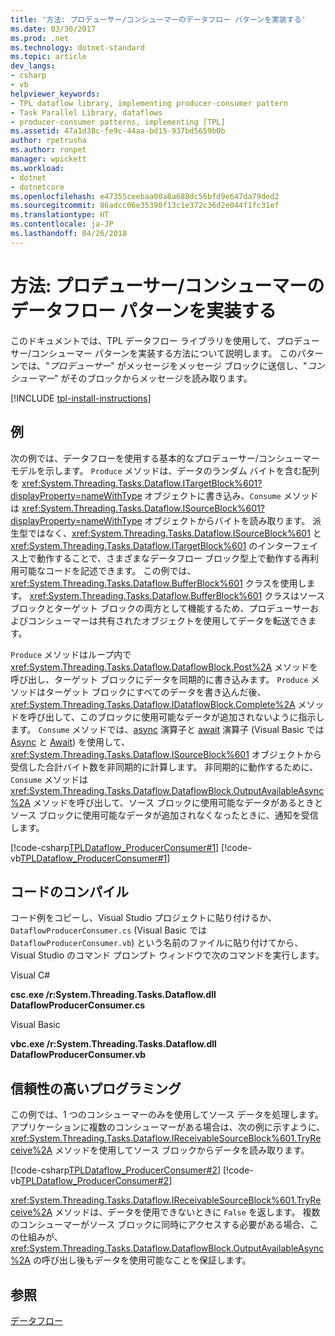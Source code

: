 ```yaml
---
title: '方法: プロデューサー/コンシューマーのデータフロー パターンを実装する'
ms.date: 03/30/2017
ms.prod: .net
ms.technology: dotnet-standard
ms.topic: article
dev_langs:
- csharp
- vb
helpviewer_keywords:
- TPL dataflow library, implementing producer-consumer pattern
- Task Parallel Library, dataflows
- producer-consumer patterns, implementing [TPL]
ms.assetid: 47a1d38c-fe9c-44aa-bd15-937bd5659b0b
author: rpetrusha
ms.author: ronpet
manager: wpickett
ms.workload:
- dotnet
- dotnetcore
ms.openlocfilehash: e47355ceebaa00a8a688dc56bfd9e647da79ded2
ms.sourcegitcommit: 86adcc06e35390f13c1e372c36d2e044f1fc31ef
ms.translationtype: HT
ms.contentlocale: ja-JP
ms.lasthandoff: 04/26/2018
---
```

# <a name="how-to-implement-a-producer-consumer-dataflow-pattern"></a>方法: プロデューサー/コンシューマーのデータフロー パターンを実装する
このドキュメントでは、TPL データフロー ライブラリを使用して、プロデューサー/コンシューマー パターンを実装する方法について説明します。 このパターンでは、"*プロデューサー*" がメッセージをメッセージ ブロックに送信し、"*コンシューマー*" がそのブロックからメッセージを読み取ります。  

[!INCLUDE [tpl-install-instructions](../../../includes/tpl-install-instructions.md)]
  
## <a name="example"></a>例  
 次の例では、データフローを使用する基本的なプロデューサー/コンシューマー モデルを示します。 `Produce` メソッドは、データのランダム バイトを含む配列を <xref:System.Threading.Tasks.Dataflow.ITargetBlock%601?displayProperty=nameWithType> オブジェクトに書き込み、`Consume` メソッドは <xref:System.Threading.Tasks.Dataflow.ISourceBlock%601?displayProperty=nameWithType> オブジェクトからバイトを読み取ります。 派生型ではなく、<xref:System.Threading.Tasks.Dataflow.ISourceBlock%601> と <xref:System.Threading.Tasks.Dataflow.ITargetBlock%601> のインターフェイス上で動作することで、さまざまなデータフロー ブロック型上で動作する再利用可能なコードを記述できます。 この例では、<xref:System.Threading.Tasks.Dataflow.BufferBlock%601> クラスを使用します。 <xref:System.Threading.Tasks.Dataflow.BufferBlock%601> クラスはソース ブロックとターゲット ブロックの両方として機能するため、プロデューサーおよびコンシューマーは共有されたオブジェクトを使用してデータを転送できます。  
  
 `Produce` メソッドはループ内で <xref:System.Threading.Tasks.Dataflow.DataflowBlock.Post%2A> メソッドを呼び出し、ターゲット ブロックにデータを同期的に書き込みます。 `Produce` メソッドはターゲット ブロックにすべてのデータを書き込んだ後、<xref:System.Threading.Tasks.Dataflow.IDataflowBlock.Complete%2A> メソッドを呼び出して、このブロックに使用可能なデータが追加されないように指示します。 `Consume` メソッドでは、[async](~/docs/csharp/language-reference/keywords/async.md) 演算子と [await](~/docs/csharp/language-reference/keywords/await.md) 演算子 (Visual Basic では [Async](~/docs/visual-basic/language-reference/modifiers/async.md) と [Await](~/docs/visual-basic/language-reference/operators/await-operator.md)) を使用して、<xref:System.Threading.Tasks.Dataflow.ISourceBlock%601> オブジェクトから受信した合計バイト数を非同期的に計算します。 非同期的に動作するために、`Consume` メソッドは <xref:System.Threading.Tasks.Dataflow.DataflowBlock.OutputAvailableAsync%2A> メソッドを呼び出して、ソース ブロックに使用可能なデータがあるときとソース ブロックに使用可能なデータが追加されなくなったときに、通知を受信します。  
  
 [!code-csharp[TPLDataflow_ProducerConsumer#1](../../../samples/snippets/csharp/VS_Snippets_Misc/tpldataflow_producerconsumer/cs/dataflowproducerconsumer.cs#1)]
 [!code-vb[TPLDataflow_ProducerConsumer#1](../../../samples/snippets/visualbasic/VS_Snippets_Misc/tpldataflow_producerconsumer/vb/dataflowproducerconsumer.vb#1)]  
  
## <a name="compiling-the-code"></a>コードのコンパイル  
 コード例をコピーし、Visual Studio プロジェクトに貼り付けるか、`DataflowProducerConsumer.cs` (Visual Basic では `DataflowProducerConsumer.vb`) という名前のファイルに貼り付けてから、Visual Studio のコマンド プロンプト ウィンドウで次のコマンドを実行します。  
  
 Visual C#  
  
 **csc.exe /r:System.Threading.Tasks.Dataflow.dll DataflowProducerConsumer.cs**  
  
 Visual Basic  
  
 **vbc.exe /r:System.Threading.Tasks.Dataflow.dll DataflowProducerConsumer.vb**  
  
## <a name="robust-programming"></a>信頼性の高いプログラミング  
 この例では、1 つのコンシューマーのみを使用してソース データを処理します。 アプリケーションに複数のコンシューマーがある場合は、次の例に示すように、<xref:System.Threading.Tasks.Dataflow.IReceivableSourceBlock%601.TryReceive%2A> メソッドを使用してソース ブロックからデータを読み取ります。  
  
 [!code-csharp[TPLDataflow_ProducerConsumer#2](../../../samples/snippets/csharp/VS_Snippets_Misc/tpldataflow_producerconsumer/cs/dataflowproducerconsumer.cs#2)]
 [!code-vb[TPLDataflow_ProducerConsumer#2](../../../samples/snippets/visualbasic/VS_Snippets_Misc/tpldataflow_producerconsumer/vb/dataflowproducerconsumer.vb#2)]  
  
 <xref:System.Threading.Tasks.Dataflow.IReceivableSourceBlock%601.TryReceive%2A> メソッドは、データを使用できないときに `False` を返します。 複数のコンシューマーがソース ブロックに同時にアクセスする必要がある場合、この仕組みが、<xref:System.Threading.Tasks.Dataflow.DataflowBlock.OutputAvailableAsync%2A> の呼び出し後もデータを使用可能なことを保証します。  
  
## <a name="see-also"></a>参照  
 [データフロー](../../../docs/standard/parallel-programming/dataflow-task-parallel-library.md)
